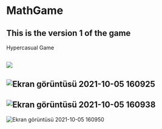# MathGame

## This is the version 1 of the game ##
Hypercasual Game 

![](https://user-images.githubusercontent.com/54476824/136029507-ac68ffd4-c7f9-4ea5-8d83-d6af589ea321.png)
------------------------------------------------------
![Ekran görüntüsü 2021-10-05 160925](https://user-images.githubusercontent.com/54476824/136029621-66416e73-0a89-467d-9478-6a6d4b45185d.png)
------------------------------------------------------
![Ekran görüntüsü 2021-10-05 160938](https://user-images.githubusercontent.com/54476824/136029647-a99e63b7-43ff-4068-b610-ed61c5740d1e.png)
------------------------------------------------------
![Ekran görüntüsü 2021-10-05 160950](https://user-images.githubusercontent.com/54476824/136029661-a7137635-83cf-49bd-9e71-3b199cf07f85.png)
